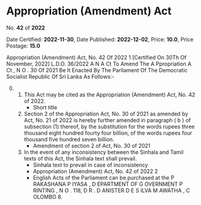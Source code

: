 # Appropriation (Amendment) Act

No. **42** of **2022**

Date Certified: **2022-11-30**, Date Published: **2022-12-02**, Price: **10.0**, Price Postage: **15.0**

Appropriation (Amendment) Act, No. 42 Of 2022 1
[Certified On 30Th Of November, 2022]
L.D.O. 36/2022
A N  A Ct   To   Amend   The  A Ppropriation  A Ct , N O . 30  Of  2021
Be It Enacted By The Parliament Of The Democratic Socialist Republic Of Sri Lanka  As Follows:-

0. 
    1. This Act may be cited as the Appropriation (Amendment) Act, No. 42 of 2022.
        - Short title
    2. Section 2 of the Appropriation Act, No. 30 of 2021 as amended by Act, No. 21 of 2022 is hereby further amended in paragraph ( b ) of subsection (1) thereof,  by the substitution for the words rupees three thousand eight hundred fourty four billion, of the words rupees four thousand five hundred seven billion.
        - Amendment of section 2 of Act, No. 30 of 2021
    3. In the event of any inconsistency between the Sinhala and Tamil texts of this Act, the Sinhala text shall prevail.
        - Sinhala text to prevail in case of inconsistency
        - Appropriation (Amendment) Act, No. 42 of 2022 2
        - English Acts of the Parliament can be purchased at the P RAKASHANA  P IYASA , D EPARTMENT   OF G OVERNMENT  P RINTING , N O . 118, D R . D ANISTER  D E  S ILVA  M AWATHA , C OLOMBO  8.